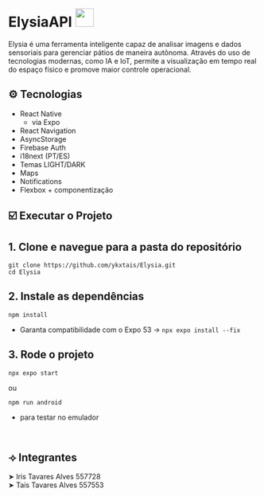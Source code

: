 <h1> ElysiaAPI <img src="https://github.com/user-attachments/assets/bc6d687c-dd26-4bcd-bcbf-71a8a5681bc3" width="37"/> </h1>
 
Elysia é uma ferramenta inteligente capaz de analisar imagens e dados sensoriais para gerenciar pátios de maneira autônoma.
Através do uso de tecnologias modernas, como IA e IoT, permite a visualização em tempo real do espaço físico e promove
maior controle operacional. 
 
## ⚙️ Tecnologias

- React Native
  - via Expo
- React Navigation
- AsyncStorage
- Firebase Auth
- i18next (PT/ES)
- Temas LIGHT/DARK
- Maps
- Notifications
- Flexbox + componentização
 
## ☑️ Executar o Projeto

## 1. Clone e navegue para a pasta do repositório
```
git clone https://github.com/ykxtais/Elysia.git
cd Elysia
```
 
## 2. Instale as dependências
```
npm install
```
- Garanta compatibilidade com o Expo 53 → `npx expo install --fix`

## 3. Rode o projeto
```
npx expo start
```
ou 
```
npm run android
``` 
- para testar no emulador

</br>
 
## ⟢ Integrantes
 
➤ Iris Tavares Alves 557728 </br>
➤ Taís Tavares Alves 557553 </br>
